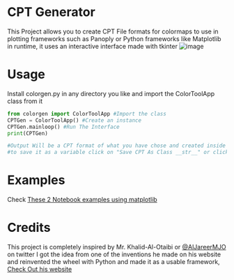 
# CPT Generator

This Project allows you to create CPT File formats for colormaps to use in plotting frameworks such as Panoply or Python frameworks like Matplotlib in runtime, it uses an interactive interface made with tkinter
![image](https://github.com/user-attachments/assets/6dbc0777-8602-4219-b49a-847f5c1e7be3)


# Usage

Install colorgen.py in any directory you like and import the ColorToolApp class from it

```python
from colorgen import ColorToolApp #Import the class
CPTGen = ColorToolApp() #Create an instance
CPTGen.mainloop() #Run The Interface
print(CPTGen)

#Output Will be a CPT format of what you have chose and created inside the app,
#to save it as a variable click on "Save CPT As Class __str__" or click on Save As CPT To save it as a file.
```

# Examples
Check [These 2 Notebook examples using matplotlib](https://github.com/Mohameme7/CPT-Generator/tree/master/examples)


# Credits
This project is completely inspired by Mr. Khalid-Al-Otaibi or [@AlJareerMJO](https://x.com/AljareerMJO) on twitter
I got the idea from one of the inventions he made on his website and reinvented the wheel with Python and made it as a usable framework, [Check Out his website](https://www.madden-julian-oscillation.com/researchers-tools.html#)
